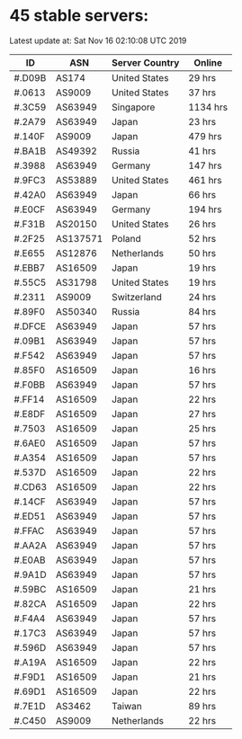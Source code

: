 # 45 stable servers:

Latest update at: Sat Nov 16 02:10:08 UTC 2019

| ID | ASN | Server Country | Online |
| -- | --- | -------------- | ------ |
| #.D09B | AS174 | United States | 29 hrs |
| #.0613 | AS9009 | United States | 37 hrs |
| #.3C59 | AS63949 | Singapore | 1134 hrs |
| #.2A79 | AS63949 | Japan | 23 hrs |
| #.140F | AS9009 | Japan | 479 hrs |
| #.BA1B | AS49392 | Russia | 41 hrs |
| #.3988 | AS63949 | Germany | 147 hrs |
| #.9FC3 | AS53889 | United States | 461 hrs |
| #.42A0 | AS63949 | Japan | 66 hrs |
| #.E0CF | AS63949 | Germany | 194 hrs |
| #.F31B | AS20150 | United States | 26 hrs |
| #.2F25 | AS137571 | Poland | 52 hrs |
| #.E655 | AS12876 | Netherlands | 50 hrs |
| #.EBB7 | AS16509 | Japan | 19 hrs |
| #.55C5 | AS31798 | United States | 19 hrs |
| #.2311 | AS9009 | Switzerland | 24 hrs |
| #.89F0 | AS50340 | Russia | 84 hrs |
| #.DFCE | AS63949 | Japan | 57 hrs |
| #.09B1 | AS63949 | Japan | 57 hrs |
| #.F542 | AS63949 | Japan | 57 hrs |
| #.85F0 | AS16509 | Japan | 16 hrs |
| #.F0BB | AS63949 | Japan | 57 hrs |
| #.FF14 | AS16509 | Japan | 22 hrs |
| #.E8DF | AS16509 | Japan | 27 hrs |
| #.7503 | AS16509 | Japan | 25 hrs |
| #.6AE0 | AS16509 | Japan | 57 hrs |
| #.A354 | AS16509 | Japan | 57 hrs |
| #.537D | AS16509 | Japan | 22 hrs |
| #.CD63 | AS16509 | Japan | 22 hrs |
| #.14CF | AS63949 | Japan | 57 hrs |
| #.ED51 | AS63949 | Japan | 57 hrs |
| #.FFAC | AS63949 | Japan | 57 hrs |
| #.AA2A | AS63949 | Japan | 57 hrs |
| #.E0AB | AS63949 | Japan | 57 hrs |
| #.9A1D | AS63949 | Japan | 57 hrs |
| #.59BC | AS16509 | Japan | 21 hrs |
| #.82CA | AS16509 | Japan | 22 hrs |
| #.F4A4 | AS63949 | Japan | 57 hrs |
| #.17C3 | AS63949 | Japan | 57 hrs |
| #.596D | AS63949 | Japan | 57 hrs |
| #.A19A | AS16509 | Japan | 22 hrs |
| #.F9D1 | AS16509 | Japan | 21 hrs |
| #.69D1 | AS16509 | Japan | 22 hrs |
| #.7E1D | AS3462 | Taiwan | 89 hrs |
| #.C450 | AS9009 | Netherlands | 22 hrs |

